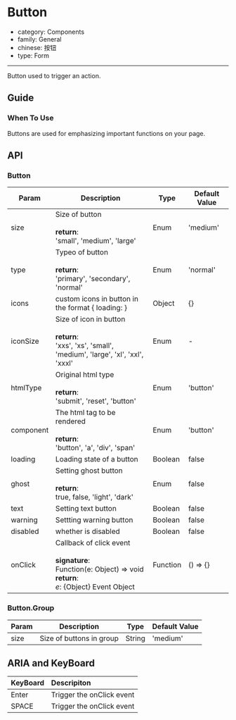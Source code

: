 # Button

-   category: Components
-   family: General
-   chinese: 按钮
-   type: Form

---

Button used to trigger an action.

## Guide

### When To Use

Buttons are used for emphasizing important functions on your page.

## API

### Button

| Param        | Description                                                                                                           | Type       | Default Value      |
| --------- | ------------------------------------------------------------------------------------------------------------ | -------- | -------- |
| size      | Size of button<br><br>**return**:<br>'small', 'medium', 'large'                                                          | Enum     | 'medium' |
| type      | Typeo of button<br><br>**return**:<br>'primary', 'secondary', 'normal'                                                    | Enum     | 'normal' |
| icons     | custom icons in button in the format { loading: <Icon type="loading" /> }                                                        | Object   | {}       |
| iconSize  | Size of icon in button <br><br>**return**:<br>'xxs', 'xs', 'small', 'medium', 'large', 'xl', 'xxl', 'xxxl' | Enum     | -        |
| htmlType  | Original html type <br><br>**return**:<br>'submit', 'reset', 'button'  | Enum     | 'button' |
| component | The html tag to be rendered <br><br>**return**:<br>'button', 'a', 'div', 'span'                                                                       | Enum     | 'button' |
| loading   | Loading state of a button | Boolean  | false    |
| ghost     | Setting ghost button<br><br>**return**:<br>true, false, 'light', 'dark'                                                      | Enum     | false    |
| text      | Setting text button | Boolean  | false    |
| warning   | Settting warning button | Boolean  | false    |
| disabled  | whether is disabled     | Boolean  | false    |
| onClick   | Callback of click event <br><br>**signature**:<br>Function(e: Object) => void<br>**return**:<br>_e_: {Object} Event Object               | Function | () => {} |

### Button.Group

| Param   | Description                  | Type     | Default Value      |
| ---- | ------------------- | ------ | -------- |
| size | Size of buttons in group | String | 'medium' |


## ARIA and KeyBoard

| KeyBoard          | Descripiton                              |
| :---------- | :------------------------------ |
| Enter       | Trigger the onClick event    |
| SPACE       | Trigger the onClick event    |
